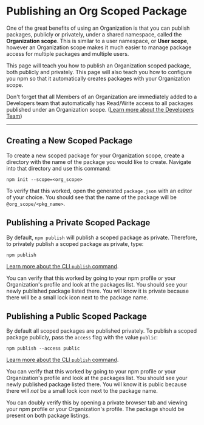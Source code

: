 # Publishing an Org Scoped Package

One of the great benefits of using an Organization is that you can
publish packages, publicly or privately, under a shared namespace,
called the **Organization scope**. This is similar to a user 
namespace, or **User scope**, however an Organization scope makes
it much easier to manage package access for multiple packages and
multiple users.

This page will teach you how to publish an Organization scoped package,
both publicly and privately. This page will also teach you how to
configure you npm so that it automatically creates packages with your
Organization scope.

Don't forget that all Members of an Organization are immediately added
to a Developers team that automatically has Read/Write access to all
packages published under an Organization scope. 
([Learn more about the Developers Team])

<hr/>

## Creating a New Scoped Package

To create a new scoped package for your Organization scope, create
a directory with the name of the package you would like to create.
Navigate into that directory and use this command:

```
npm init --scope=<org_scope>
```

To verify that this worked, open the generated `package.json` with an
editor of your choice. You should see that the name of the package
will be `@org_scope/<pkg_name>`.

## Publishing a Private Scoped Package

By default, `npm publish` will publish a scoped package as private.
Therefore, to privately publish a scoped package as private, type:

```
npm publish
```

[Learn more about the CLI `publish` command].

You can verify that this worked by going to your npm profile or your
Organization's profile and look at the packages list. You should see
your newly published package listed there. You will know it is private
because there will be a small lock icon next to the package name.

## Publishing a Public Scoped Package

By default all scoped packages are published privately. To publish a
scoped package publicly, pass the `access` flag with the value 
`public`:

```
npm publish --access public
```

[Learn more about the CLI `publish` command].

You can verify that this worked by going to your npm profile or your
Organization's profile and look at the packages list. You should see
your newly published package listed there. You will know it is public
because there will *not* be a small lock icon next to the package name.

You can doubly verify this by opening a private browser tab and 
viewing your npm profile or your Organization's profile. The package
should be present on both package listings.

[Learn more about the Developers Team]: the-developers-team.md
[Learn more about the CLI `publish` command]: https://docs.npmjs.com/cli/publish
